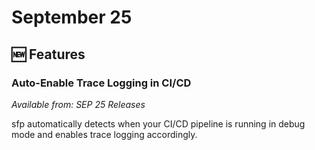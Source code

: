 # September 25

## 🆕 Features

### Auto-Enable Trace Logging in CI/CD

_Available from: SEP 25 Releases_

sfp automatically detects when your CI/CD pipeline is running in debug mode and enables trace logging accordingly.

